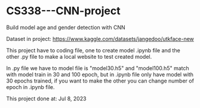 # CS338---CNN-project
Build model age and gender detection with CNN

Dataset in project: https://www.kaggle.com/datasets/jangedoo/utkface-new

This project have to coding file, one to create model .ipynb file and the other .py file to make a local website to test created model.

In .py file we have to model file is "model30.h5" and "model100.h5" match with model train in 30 and 100 epoch, but in .ipynb file only have model with 30 epochs trained, if you want to make the other you can change number of epoch in .ipynb file.

This project done at: Jul 8, 2023